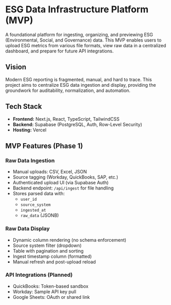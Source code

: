 # ESG Data Infrastructure Platform (MVP)
A foundational platform for ingesting, organizing, and previewing ESG (Environmental, Social, and Governance) data. This MVP enables users to upload ESG metrics from various file formats, view raw data in a centralized dashboard, and prepare for future API integrations.

## Vision

Modern ESG reporting is fragmented, manual, and hard to trace. This project aims to centralize ESG data ingestion and display, providing the groundwork for auditability, normalization, and automation.


## Tech Stack

- **Frontend:** Next.js, React, TypeScript, TailwindCSS
- **Backend:** Supabase (PostgreSQL, Auth, Row-Level Security)
- **Hosting:** Vercel

## MVP Features (Phase 1)

### Raw Data Ingestion

- Manual uploads: CSV, Excel, JSON
- Source tagging (Workday, QuickBooks, SAP, etc.)
- Authenticated upload UI (via Supabase Auth)
- Backend endpoint: `/api/ingest` for file handling
- Stores parsed data with:
  - `user_id`
  - `source_system`
  - `ingested_at`
  - `raw_data` (JSONB)

### Raw Data Display

- Dynamic column rendering (no schema enforcement)
- Source system filter (dropdown)
- Table with pagination and sorting
- Ingest timestamp column (formatted)
- Manual refresh and post-upload reload

### API Integrations (Planned)

- QuickBooks: Token-based sandbox
- Workday: Sample API key pull
- Google Sheets: OAuth or shared link